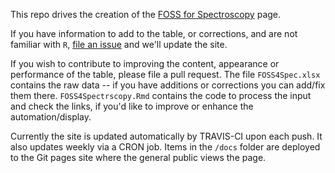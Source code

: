 This repo drives the creation of the [FOSS for Spectroscopy](https://bryanhanson.github.io/FOSS4Spectroscopy/) page.

If you have information to add to the table, or corrections, and are not familiar with `R`, [file an issue](https://github.com/bryanhanson/FOSS4Spectroscopy/issues) and we'll update the site.

If you wish to contribute to improving the content, appearance or performance of the table, please file a pull request.  The file `FOSS4Spec.xlsx` contains the raw data -- if you have additions or corrections you can add/fix them there. `FOSS4Spectrscopy.Rmd` contains the code to process the input and check the links, if you'd like to improve or enhance the automation/display.

Currently the site is updated automatically by TRAVIS-CI upon each push.  It also updates weekly via a CRON job.  Items in the `/docs` folder are deployed to the Git pages site where the general public views the page.
